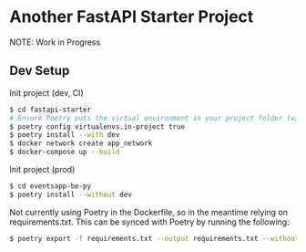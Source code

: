 # Another FastAPI Starter Project

NOTE: Work in Progress

## Dev Setup

Init project (dev, CI)
```sh
$ cd fastapi-starter
# Ensure Poetry puts the virtual environment in your project folder (will be ignored by git)
$ poetry config virtualenvs.in-project true
$ poetry install --with dev
$ docker network create app_network
$ docker-compose up --build
```

Init project (prod)
```sh
$ cd eventsapp-be-py
$ poetry install --without dev
```

Not currently using Poetry in the Dockerfile, so in the meantime relying on requirements.txt. This can be synced with Poetry by running the following:
```sh
$ poetry export -f requirements.txt --output requirements.txt --without-hashes
```
